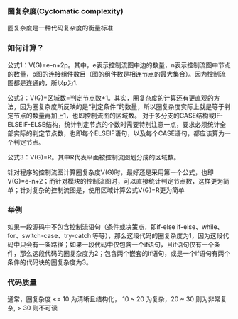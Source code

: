 ### 圈复杂度(Cyclomatic complexity)

圈复杂度是一种代码复杂度的衡量标准

### 如何计算？

公式1：V(G)=e-n+2p。其中，e表示控制流图中边的数量，n表示控制流图中节点的数量，p图的连接组件数目（图的组件数是相连节点的最大集合）。因为控制流图都是连通的，所以p为1.

公式2：V(G)=区域数=判定节点数+1。其实，圈复杂度的计算还有更直观的方法，因为圈复杂度所反映的是“判定条件”的数量，所以圈复杂度实际上就是等于判定节点的数量再加上1，也即控制流图的区域数。
对于多分支的CASE结构或IF-ELSEIF-ELSE结构，统计判定节点的个数时需要特别注意一点，要求必须统计全部实际的判定节点数，也即每个ELSEIF语句，以及每个CASE语句，都应该算为一个判定节点。

公式3：V(G)=R。其中R代表平面被控制流图划分成的区域数。

针对程序的控制流图计算圈复杂度V(G)时，最好还是采用第一个公式，也即V(G)=e-n+2；而针对模块的控制流图时，可以直接统计判定节点数，这样更为简单；针对复杂的控制流图是，使用区域计算公式V(G)=R更为简单

### 举例
如果一段源码中不包含控制流语句（条件或决策点，即if-else if-else、while、for、switch-case、try-catch 等等），那么这段代码的圈复杂度为1，因为这段代码中只会有一条路径；如果一段代码中仅包含一个if语句，且if语句仅有一个条件，那么这段代码的圈复杂度为2；包含两个嵌套的if语句，或是一个if语句有两个条件的代码块的圈复杂度为3。

### 代码质量
通常，圈复杂度 <= 10 为清晰且结构化， 10 ~ 20 为复杂，20 ~ 30 则为非常复杂, > 30 则不可读